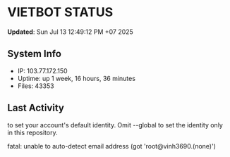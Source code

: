 # VIETBOT STATUS
**Updated**: Sun Jul 13 12:49:12 PM +07 2025

## System Info
- IP: 103.77.172.150
- Uptime: up 1 week, 16 hours, 36 minutes
- Files: 43353

## Last Activity

to set your account's default identity.
Omit --global to set the identity only in this repository.

fatal: unable to auto-detect email address (got 'root@vinh3690.(none)')
